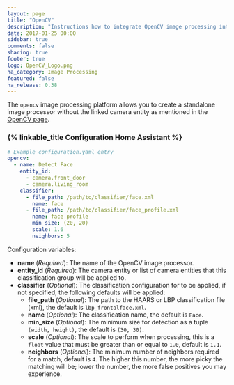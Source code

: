 ```yaml
---
layout: page
title: "OpenCV"
description: "Instructions how to integrate OpenCV image processing into Home Assistant."
date: 2017-01-25 00:00
sidebar: true
comments: false
sharing: true
footer: true
logo: OpenCV_Logo.png
ha_category: Image Processing
featured: false
ha_release: 0.38
---
```


The `opencv` image processing platform allows you to create a standalone image processor without the linked camera entity as mentioned in the [OpenCV page](https://home-assistant.io/components/opencv).

### {% linkable_title Configuration Home Assistant %}

```yaml
# Example configuration.yaml entry
opencv:
  - name: Detect Face
    entity_id:
      - camera.front_door
      - camera.living_room
    classifier:
      - file_path: /path/to/classifier/face.xml
        name: face
      - file_path: /path/to/classifier/face_profile.xml
        name: face profile
        min_size: (20, 20)
        scale: 1.6
        neighbors: 5
```

Configuration variables:

- **name** (*Required*): The name of the OpenCV image processor.
- **entity_id** (*Required*): The camera entity or list of camera entities that this classification group will be applied to.
- **classifier** (*Optional*): The classification configuration for to be applied, if not specified, the following defaults will be applied:
  - **file_path** (*Optional*): The path to the HAARS or LBP classification file (xml), the default is `lbp_frontalface.xml`.
  - **name** (*Optional*): The classification name, the default is `Face`.
  - **min_size** (*Optional*): The minimum size for detection as a tuple `(width, height)`, the default is `(30, 30)`.
  - **scale** (*Optional*): The scale to perform when processing, this is a `float` value that must be greater than or equal to `1.0`, default is `1.1`.
  - **neighbors** (*Optional*): The minimum number of neighbors required for a match, default is `4`. The higher this number, the more picky the matching will be; lower the number, the more false positives you may experience.
